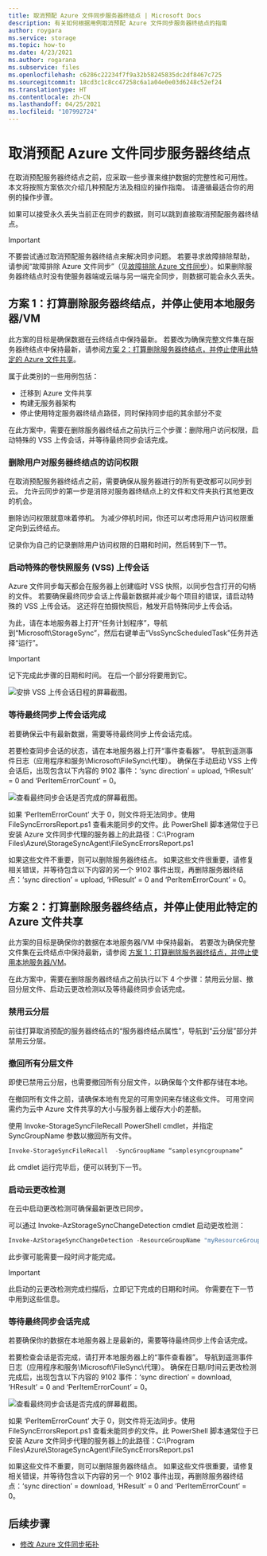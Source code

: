 ```yaml
---
title: 取消预配 Azure 文件同步服务器终结点 | Microsoft Docs
description: 有关如何根据用例取消预配 Azure 文件同步服务器终结点的指南
author: roygara
ms.service: storage
ms.topic: how-to
ms.date: 4/23/2021
ms.author: rogarana
ms.subservice: files
ms.openlocfilehash: c6286c22234f7f9a32b58245835dc2df8467c725
ms.sourcegitcommit: 18cd3c1c8cc47258c6a1a04e0e03d6248c52ef24
ms.translationtype: HT
ms.contentlocale: zh-CN
ms.lasthandoff: 04/25/2021
ms.locfileid: "107992724"
---
```

# <a name="deprovision-your-azure-file-sync-server-endpoint"></a>取消预配 Azure 文件同步服务器终结点

在取消预配服务器终结点之前，应采取一些步骤来维护数据的完整性和可用性。 本文将按照方案依次介绍几种预配方法及相应的操作指南。 请遵循最适合你的用例的操作步骤。

如果可以接受永久丢失当前正在同步的数据，则可以跳到直接取消预配服务器终结点。

> [!Important]
> 不要尝试通过取消预配服务器终结点来解决同步问题。 若要寻求故障排除帮助，请参阅“故障排除 Azure 文件同步”（见[故障排除 Azure 文件同步](./file-sync-troubleshoot.md)）。如果删除服务器终结点时没有使服务器端或云端与另一端完全同步，则数据可能会永久丢失。 

## <a name="scenario-1-you-intend-to-delete-your-server-endpoint-and-stop-using-your-local-servervm"></a>方案 1：打算删除服务器终结点，并停止使用本地服务器/VM

此方案的目标是确保数据在云终结点中保持最新。 若要改为确保完整文件集在服务器终结点中保持最新，请参阅[方案 2：打算删除服务器终结点，并停止使用此特定的 Azure 文件共享](#scenario-2-you-intend-to-delete-your-server-endpoint-and-stop-using-this-specific-azure-file-share)。

属于此类别的一些用例包括：
-   迁移到 Azure 文件共享
-   构建无服务器架构
-   停止使用特定服务器终结点路径，同时保持同步组的其余部分不变

在此方案中，需要在删除服务器终结点之前执行三个步骤：删除用户访问权限，启动特殊的 VSS 上传会话，并等待最终同步会话完成。

### <a name="remove-user-access-to-your-server-endpoint"></a>删除用户对服务器终结点的访问权限

在取消预配服务器终结点之前，需要确保从服务器进行的所有更改都可以同步到云。 允许云同步的第一步是消除对服务器终结点上的文件和文件夹执行其他更改的机会。 

删除访问权限就意味着停机。 为减少停机时间，你还可以考虑将用户访问权限重定向到云终结点。 

记录你为自己的记录删除用户访问权限的日期和时间，然后转到下一节。

### <a name="initiate-a-special-volume-snapshot-service-vss-upload-session"></a>启动特殊的卷快照服务 (VSS) 上传会话

Azure 文件同步每天都会在服务器上创建临时 VSS 快照，以同步包含打开的句柄的文件。 若要确保最终同步会话上传最新数据并减少每个项目的错误，请启动特殊的 VSS 上传会话。 这还将在拍摄快照后，触发开启特殊同步上传会话。  

为此，请在本地服务器上打开“任务计划程序”，导航到“Microsoft\StorageSync”，然后右键单击“VssSyncScheduledTask”任务并选择“运行”。

> [!Important]
> 记下完成此步骤的日期和时间。 在后一个部分将要用到它。

![安排 VSS 上传会话日程的屏幕截图。](media/storage-sync-deprovision-server-endpoint/vss-task-scheduler.png)

### <a name="wait-for-a-final-sync-upload-session-to-complete"></a>等待最终同步上传会话完成

若要确保云中有最新数据，需要等待最终同步上传会话完成。 

若要检查同步会话的状态，请在本地服务器上打开“事件查看器”。 导航到遥测事件日志（应用程序和服务\Microsoft\FileSync\代理）。 确保在手动启动 VSS 上传会话后，出现包含以下内容的 9102 事件：‘sync direction’ = upload, ‘HResult’ = 0 and ‘PerItemErrorCount’ = 0。

![查看最终同步会话是否完成的屏幕截图。](media/storage-sync-deprovision-server-endpoint/event-viewer.png)

如果 ‘PerItemErrorCount’ 大于 0，则文件将无法同步。使用 FileSyncErrorsReport.ps1 查看未能同步的文件。此 PowerShell 脚本通常位于已安装 Azure 文件同步代理的服务器上的此路径：C:\Program Files\Azure\StorageSyncAgent\FileSyncErrorsReport.ps1

如果这些文件不重要，则可以删除服务器终结点。 如果这些文件很重要，请修复相关错误，并等待包含以下内容的另一个 9102 事件出现，再删除服务器终结点：‘sync direction’ = upload, ‘HResult’ = 0 and ‘PerItemErrorCount’ = 0。

## <a name="scenario-2-you-intend-to-delete-your-server-endpoint-and-stop-using-this-specific-azure-file-share"></a>方案 2：打算删除服务器终结点，并停止使用此特定的 Azure 文件共享

此方案的目标是确保你的数据在本地服务器/VM 中保持最新。 若要改为确保完整文件集在云终结点中保持最新，请参阅 [方案 1：打算删除服务器终结点，并停止使用本地服务器/VM](#scenario-1-you-intend-to-delete-your-server-endpoint-and-stop-using-your-local-servervm)。

在此方案中，需要在删除服务器终结点之前执行以下 4 个步骤：禁用云分层、撤回分层文件、启动云更改检测以及等待最终同步会话完成。

### <a name="disable-cloud-tiering"></a>禁用云分层
前往打算取消预配的服务器终结点的“服务器终结点属性”，导航到“云分层”部分并禁用云分层。

### <a name="recall-all-tiered-files"></a>撤回所有分层文件
即使已禁用云分层，也需要撤回所有分层文件，以确保每个文件都存储在本地。

在撤回所有文件之前，请确保本地有充足的可用空间来存储这些文件。 可用空间需约为云中 Azure 文件共享的大小与服务器上缓存大小的差额。

使用 Invoke-StorageSyncFileRecall PowerShell cmdlet，并指定 SyncGroupName 参数以撤回所有文件。 
```powershell
Invoke-StorageSyncFileRecall  -SyncGroupName “samplesyncgroupname”
```
此 cmdlet 运行完毕后，便可以转到下一节。

### <a name="initiate-cloud-change-detection"></a>启动云更改检测
在云中启动更改检测可确保最新更改已同步。

可以通过 Invoke-AzStorageSyncChangeDetection cmdlet 启动更改检测： 

```powershell
Invoke-AzStorageSyncChangeDetection -ResourceGroupName "myResourceGroup" -StorageSyncServiceName "myStorageSyncServiceName" -SyncGroupName "mySyncGroupName" -Path "Data","Reporting\Templates" 
```

此步骤可能需要一段时间才能完成。 

> [!Important]
> 此启动的云更改检测完成扫描后，立即记下完成的日期和时间。 你需要在下一节中用到这些信息。

### <a name="wait-for-a-final-sync-session-to-complete"></a>等待最终同步会话完成
若要确保你的数据在本地服务器上是最新的，需要等待最终同步上传会话完成。 

若要检查会话是否完成，请打开本地服务器上的“事件查看器”。 导航到遥测事件日志（应用程序和服务\Microsoft\FileSync\代理）。 确保在日期/时间云更改检测完成后，出现包含以下内容的 9102 事件：‘sync direction’ = download, ‘HResult’ = 0 and ‘PerItemErrorCount’ = 0。

![查看最终同步会话是否完成的屏幕截图。](media/storage-sync-deprovision-server-endpoint/event-viewer.png)

如果 ‘PerItemErrorCount’ 大于 0，则文件将无法同步。使用 FileSyncErrorsReport.ps1 查看未能同步的文件。此 PowerShell 脚本通常位于已安装 Azure 文件同步代理的服务器上的此路径：C:\Program Files\Azure\StorageSyncAgent\FileSyncErrorsReport.ps1

如果这些文件不重要，则可以删除服务器终结点。 如果这些文件很重要，请修复相关错误，并等待包含以下内容的另一个 9102 事件出现，再删除服务器终结点：‘sync direction’ = download, ‘HResult’ = 0 and ‘PerItemErrorCount’ = 0。

## <a name="next-steps"></a>后续步骤
* [修改 Azure 文件同步拓扑](./file-sync-modify-sync-topology.md)







